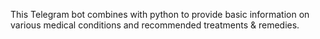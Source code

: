 This Telegram bot combines with python to provide basic information on various medical conditions and recommended treatments & remedies. 

